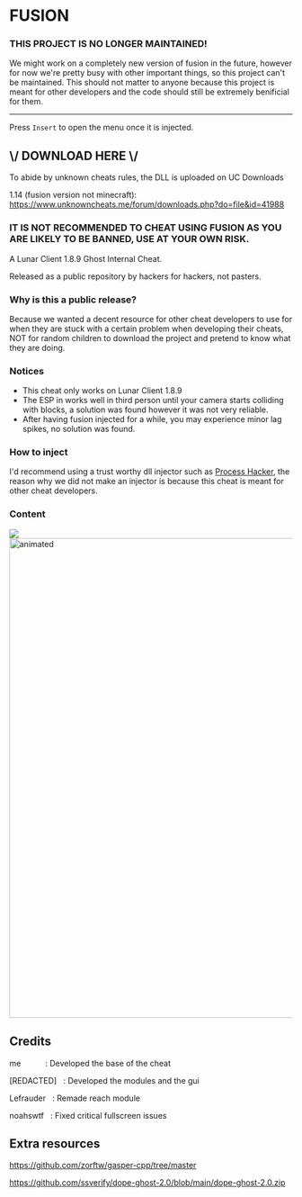 
# FUSION

### THIS PROJECT IS NO LONGER MAINTAINED!
We might work on a completely new version of fusion in the future, however for now we're pretty busy with other important things, so this project can't be maintained.
This should not matter to anyone because this project is meant for other developers and the code should still be extremely benificial for them.

---

Press `Insert` to open the menu once it is injected.

## \\/ DOWNLOAD HERE \\/
To abide by unknown cheats rules, the DLL is uploaded on UC Downloads

1.14 (fusion version not minecraft): https://www.unknowncheats.me/forum/downloads.php?do=file&id=41988


### IT IS NOT RECOMMENDED TO CHEAT USING FUSION AS YOU ARE LIKELY TO BE BANNED, USE AT YOUR OWN RISK.

A Lunar Client 1.8.9 Ghost Internal Cheat.

Released as a public repository by hackers for hackers, not pasters.

### Why is this a public release?
Because we wanted a decent resource for other cheat developers to use for when they are stuck with a certain problem when developing their cheats, NOT for random children to download the project and pretend to know what they are doing.

### Notices
- This cheat only works on Lunar Client 1.8.9
- The ESP in works well in third person until your camera starts colliding with blocks, a solution was found however it was not very reliable.
- After having fusion injected for a while, you may experience minor lag spikes, no solution was found.

### How to inject
I'd recommend using a trust worthy dll injector such as [Process Hacker](https://processhacker.sourceforge.io/), the reason why we did not make an injector is because this cheat is meant for other cheat developers.

### Content

<img src="https://github.com/deadshxll/fusion/assets/67878277/5a732ba9-3d81-44e4-b745-f34f39555716" />
<img src="https://github.com/deadshxll/fusion/assets/67878277/fac3f084-0255-4999-b03f-3e2e0a15bde8" alt="animated" / width=853>

## Credits
me&nbsp;&nbsp;&nbsp;&nbsp;&nbsp;&nbsp;&nbsp;&nbsp;&nbsp;&nbsp;&nbsp;: Developed the base of the cheat

[REDACTED]&nbsp;&nbsp;&nbsp;: Developed the modules and the gui

Lefrauder&nbsp;&nbsp;&nbsp;: Remade reach module

noahswtf&nbsp;&nbsp;&nbsp;: Fixed critical fullscreen issues

## Extra resources

https://github.com/zorftw/gasper-cpp/tree/master

https://github.com/ssverify/dope-ghost-2.0/blob/main/dope-ghost-2.0.zip
